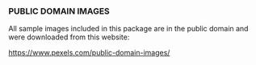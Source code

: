 ### PUBLIC DOMAIN IMAGES
All sample images included in this package are in the public domain and were downloaded from this website:

https://www.pexels.com/public-domain-images/